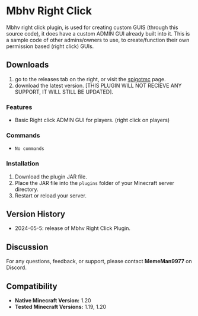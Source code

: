 # Mbhv Right Click

Mbhv right click plugin, is used for creating custom GUIS (through this source code), it does have a custom ADMIN GUI already built into it. This is a sample code of other admins/owners to use, to create/function their own permission based (right click) GUIs. 


## Downloads

1. go to the releases tab on the right, or visit the [spigotmc](https://www.spigotmc.org/resources/mbhv-right-click.116654/) page.
2. download the latest version. [THIS PLUGIN WILL NOT RECIEVE ANY SUPPORT, IT WILL STILL BE UPDATED].

### Features
- Basic Right click ADMIN GUI for players. (right click on players)

### Commands
- `No commands`

### Installation
1. Download the plugin JAR file.
2. Place the JAR file into the `plugins` folder of your Minecraft server directory.
3. Restart or reload your server.

## Version History

- 2024-05-5: release of Mbhv Right Click Plugin.

## Discussion

For any questions, feedback, or support, please contact **MemeMan9977** on Discord.

## Compatibility

- **Native Minecraft Version:** 1.20
- **Tested Minecraft Versions:** 1.19, 1.20

